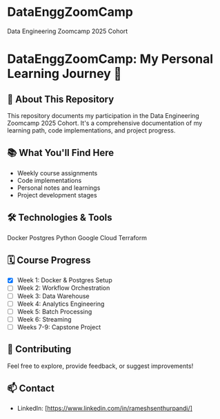 # DataEnggZoomCamp
Data Engineering Zoomcamp 2025 Cohort

# DataEnggZoomCamp: My Personal Learning Journey 🚀

## 🌟 About This Repository

This repository documents my participation in the Data Engineering Zoomcamp 2025 Cohort. It's a comprehensive documentation of my learning path, code implementations, and project progress.

## 📚 What You'll Find Here

- Weekly course assignments
- Code implementations
- Personal notes and learnings
- Project development stages

## 🛠 Technologies & Tools

Docker
Postgres
Python
Google Cloud
Terraform

## 🗓 Course Progress

- [x] Week 1: Docker & Postgres Setup
- [ ] Week 2: Workflow Orchestration
- [ ] Week 3: Data Warehouse
- [ ] Week 4: Analytics Engineering
- [ ] Week 5: Batch Processing
- [ ] Week 6: Streaming
- [ ] Weeks 7-9: Capstone Project

## 🤝 Contributing

Feel free to explore, provide feedback, or suggest improvements!

## 📫 Contact

- LinkedIn: [https://www.linkedin.com/in/rameshsenthurpandi/]
